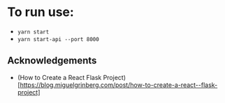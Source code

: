 # To run use:

- `yarn start`
- `yarn start-api --port 8000`

## Acknowledgements

- (How to Create a React Flask Project)[https://blog.miguelgrinberg.com/post/how-to-create-a-react--flask-project]
